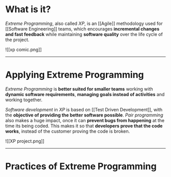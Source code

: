 # What is it?

*Extreme Programming*, also called *XP*, is an [[Agile]] methodology used for [[Software Engineering]] teams, which encourages **incremental changes and fast feedback** while maintaining **software quality** over the life cycle of the project.

![[xp comic.png]]
___
# Applying Extreme Programming

*Extreme Programming* is **better suited for smaller teams** working with **dynamic software requirements**, **managing goals instead of activities** and working together.

*Software development* in *XP* is based on [[Test Driven Development]], with the **objective of providing the better software possible**. *Pair programming* also makes a huge impact, once it can **prevent bugs from  happening** at the time its being coded. This makes it so that **developers prove that the code works**, instead of the customer proving the code is broken.

![[XP project.png]]
___
# Practices of Extreme Programming
